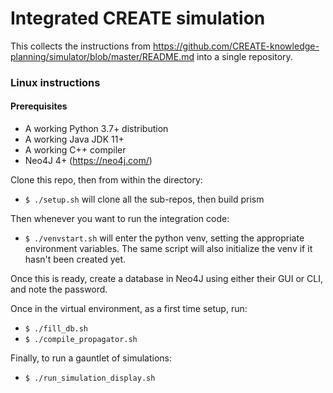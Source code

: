 # Integrated CREATE simulation

This collects the instructions from https://github.com/CREATE-knowledge-planning/simulator/blob/master/README.md into a single repository.  

### Linux instructions

#### Prerequisites

- A working Python 3.7+ distribution
- A working Java JDK 11+
- A working C++ compiler
- Neo4J 4+ (https://neo4j.com/)

Clone this repo, then from within the directory:
- `$ ./setup.sh`
will clone all the sub-repos, then build prism

Then whenever you want to run the integration code:
- `$ ./venvstart.sh`
will enter the python venv, setting the appropriate environment variables.  The same script will also initialize the venv if it hasn't been created yet.

Once this is ready, create a database in Neo4J using either their GUI or CLI, and note the password.

Once in the virtual environment, as a first time setup, run:
- `$ ./fill_db.sh`
- `$ ./compile_propagator.sh`

Finally, to run a gauntlet of simulations:
- `$ ./run_simulation_display.sh`
